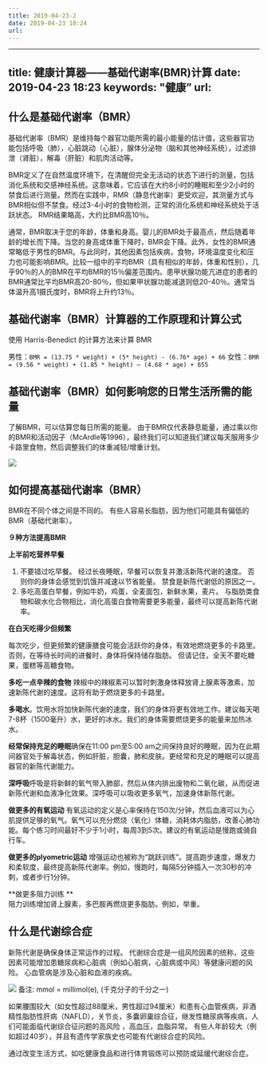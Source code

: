 ```yaml
---
title: 2019-04-23-2
date: 2019-04-23 18:24
url:
---
```


---
title: 健康计算器——基础代谢率(BMR)计算
date: 2019-04-23 18:23
keywords: "健康”
url:
---

## 什么是基础代谢率（BMR）

基础代谢率（BMR）是维持每个器官功能所需的最小能量的估计值，这些器官功能包括呼吸（肺），心脏跳动（心脏），腺体分泌物（脑和其他神经系统），过滤排泄（肾脏），解毒（肝脏）和肌肉活动等。

BMR定义了在自然温度环境下，在清醒但完全无活动的状态下进行的测量，包括消化系统和交感神经系统。这意味着，它应该在大约8小时的睡眠和至少2小时的禁食后进行测量。然而在实践中，RMR（静息代谢率）更受欢迎，其测量方式与BMR相似但不禁食。经过3-4小时的食物检测，正常的消化系统和神经系统处于活跃状态。 RMR结果略高，大约比BMR高10％。

通常，BMR取决于您的年龄，体重和身高。婴儿的BMR处于最高点，然后随着年龄的增长而下降。当您的身高或体重下降时，BMR会下降。此外，女性的BMR通常略低于男性的BMR。与此同时，其他因素包括疾病，食物，环境温度变化和压力也可能影响BMR。比较一组中的平均BMR（具有相似的年龄，体重和性别），几乎90％的人的BMR在平均BMR的15％偏差范围内。患甲状腺功能亢进症的患者的BMR通常比平均BMR高20-80％，但如果甲状腺功能减退则低20-40％。通常当体温升高1摄氏度时，BMR将上升约13％。

## 基础代谢率（BMR）计算器的工作原理和计算公式

使用 Harris-Benedict 的计算方法来计算 BMR

男性：`BMR = (13.75 * weight) + (5* height) - (6.76* age) + 66`
女性：`BMR = (9.56 * weight) + (1.85 * height) – (4.68 * age) + 655`

## 基础代谢率（BMR）如何影响您的日常生活所需的能量

了解BMR，可以估算您每日所需的能量。 由于BMR仅代表静息能量，通过乘以你的BMR和活动因子（McArdle等1996），最终我们可以知道我们建议每天服用多少卡路里食物，然后调整我们的体重减轻/增重计划。

![](./_image/2019-04/2019-04-23-17-57-16.png)


## 如何提高基础代谢率（BMR）
        
BMR在不同个体之间是不同的。 有些人容易长脂肪，因为他们可能具有偏低的BMR（基础代谢率）。

**９种方法提高BMR**

**上半前吃营养早餐**

1. 不要错过吃早餐。 经过长夜睡眠，早餐可以恢复并激活新陈代谢的速度。 否则你的身体会感觉到饥饿并减速以节省能量。 禁食是新陈代谢低的原因之一。
2. 多吃高蛋白早餐，例如牛奶，鸡蛋，全麦面包，新鲜水果，麦片。 与脂肪类食物和碳水化合物相比，消化高蛋白食物需要更多能量，最终可以提高新陈代谢率。

**在白天吃得少但频繁**

每次吃少，但更频繁的健康膳食可能会活跃你的身体，有效地燃烧更多的卡路里。 否则，在等待长时间的进餐时，身体将保持储存脂肪。 但请记住，全天不要吃糖果，蛋糕等高糖食物。

**多吃一点辛辣的食物**
辣椒中的辣椒素可以暂时刺激身体释放肾上腺素等激素，加速新陈代谢的速度。这将有助于燃烧更多的卡路里。

**多喝水**。饮用水将加快新陈代谢的速度，我们的身体将更有效地工作。建议每天喝7-8杯（1500毫升）水，更好的冰水。我们的身体需要燃烧更多的能量来加热冰水。

**经常保持充足的睡眠**确保在11:00 pm至5:00 am之间保持良好的睡眠，因为在此期间器官处于解毒状态，例如肝脏，胆囊，肺和皮肤。更经常和充足的睡眠可以提高器官的新陈代谢能力。

**深呼吸**呼吸是将新鲜的氧气带入肺部，然后从体内排出废物和二氧化碳，从而促进新陈代谢和血液净化效果。深呼吸可以吸收更多氧气，加速身体新陈代谢。

**做更多的有氧运动**
有氧运动的定义是心率保持在150次/分钟，然后血液可以为心肌提供足够的氧气。氧气可以充分燃烧（氧化）体糖，消耗体内脂肪，改善心肺功能。每个练习时间最好不少于1小时，每周3到5次。建议的有氧运动是慢跑或骑自行车。

**做更多的plyometric运动**
增强运动也被称为“跳跃训练”。提高跑步速度，爆发力和柔软度，最终提高新陈代谢率。例如，慢跑时，每隔5分钟插入一次30秒的冲刺，或者步行1分钟。

**做更多阻力训练	**                            
阻力训练增加肾上腺素，多巴胺再燃烧更多脂肪。例如，举重。


## 什么是代谢综合症
        
新陈代谢是确保身体正常运作的过程。 代谢综合症是一组风险因素的统称，这些因素可能增加患糖尿病和心脏病（例如心脏病，心脏病或中风）等健康问题的风险。 心血管病是涉及心脏和血液的疾病。

![](./_image/2019-04/2019-04-23-18-02-45.png)
备注: mmol = millimol(e), (千克分子的千分之一)

如果腰围较大（如女性超过88厘米，男性超过94厘米）和患有心血管疾病，非酒精性脂肪性肝病（NAFLD），关节炎，多囊卵巢综合征，继发性糖尿病等疾病，人们可能面临代谢综合征问题的高风险 ，高血压，血脂异常。 有些人年龄较大（例如超过40岁），并且有遗传学家族史也可能有代谢综合症的风险。

通过改变生活方式，如吃健康食品和进行体育锻炼可以预防或延缓代谢综合症。